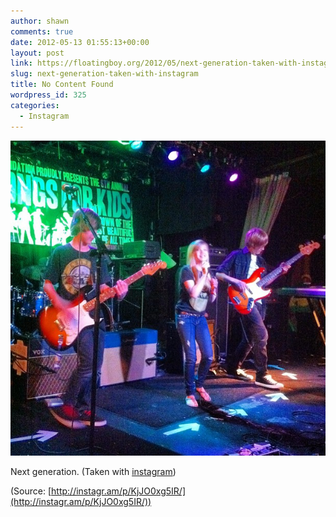 ```yaml
---
author: shawn
comments: true
date: 2012-05-13 01:55:13+00:00
layout: post
link: https://floatingboy.org/2012/05/next-generation-taken-with-instagram/
slug: next-generation-taken-with-instagram
title: No Content Found
wordpress_id: 325
categories:
  - Instagram
---
```


[![](/assets/media/2012/06/tumblr_m3xuo13IDA1qzw17so1_1280.jpg)](http://instagr.am/p/KjJO0xg5IR/)

Next generation. (Taken with [instagram](http://instagr.am))

(Source: [http://instagr.am/p/KjJO0xg5IR/](http://instagr.am/p/KjJO0xg5IR/))
